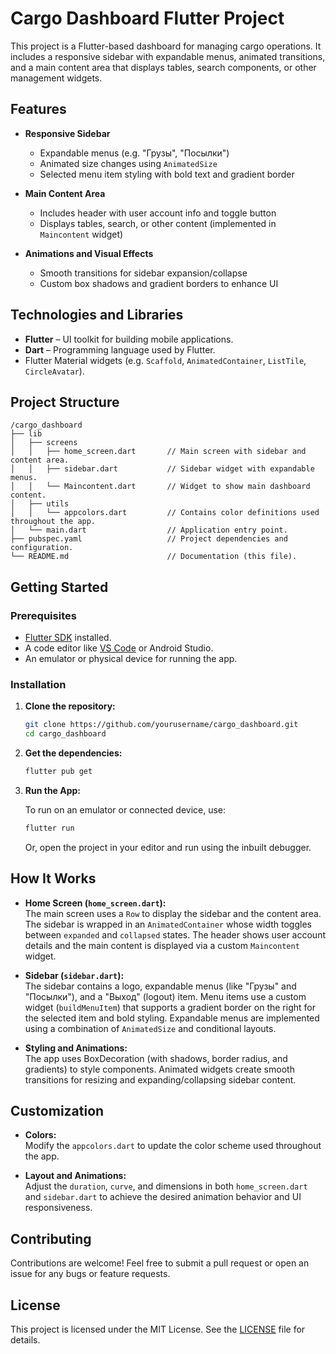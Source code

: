# Cargo Dashboard Flutter Project

This project is a Flutter-based dashboard for managing cargo operations. It includes a responsive sidebar with expandable menus, animated transitions, and a main content area that displays tables, search components, or other management widgets.

## Features

- **Responsive Sidebar**  
  - Expandable menus (e.g. "Грузы", "Посылки")  
  - Animated size changes using `AnimatedSize`  
  - Selected menu item styling with bold text and gradient border

- **Main Content Area**  
  - Includes header with user account info and toggle button  
  - Displays tables, search, or other content (implemented in `Maincontent` widget)

- **Animations and Visual Effects**  
  - Smooth transitions for sidebar expansion/collapse  
  - Custom box shadows and gradient borders to enhance UI

## Technologies and Libraries

- **Flutter** – UI toolkit for building mobile applications.  
- **Dart** – Programming language used by Flutter.  
- Flutter Material widgets (e.g. `Scaffold`, `AnimatedContainer`, `ListTile`, `CircleAvatar`).

## Project Structure

```
/cargo_dashboard
├── lib
│   ├── screens
│   │   ├── home_screen.dart       // Main screen with sidebar and content area.
│   │   ├── sidebar.dart           // Sidebar widget with expandable menus.
│   │   └── Maincontent.dart       // Widget to show main dashboard content.
│   ├── utils
│   │   └── appcolors.dart         // Contains color definitions used throughout the app.
│   └── main.dart                  // Application entry point.
├── pubspec.yaml                   // Project dependencies and configuration.
└── README.md                      // Documentation (this file).
```

## Getting Started

### Prerequisites

- [Flutter SDK](https://flutter.dev/docs/get-started/install) installed.
- A code editor like [VS Code](https://code.visualstudio.com/) or Android Studio.
- An emulator or physical device for running the app.

### Installation

1. **Clone the repository:**

   ```bash
   git clone https://github.com/yourusername/cargo_dashboard.git
   cd cargo_dashboard
   ```

2. **Get the dependencies:**

   ```bash
   flutter pub get
   ```

3. **Run the App:**

   To run on an emulator or connected device, use:

   ```bash
   flutter run
   ```

   Or, open the project in your editor and run using the inbuilt debugger.

## How It Works

- **Home Screen (`home_screen.dart`):**  
  The main screen uses a `Row` to display the sidebar and the content area. The sidebar is wrapped in an `AnimatedContainer` whose width toggles between `expanded` and `collapsed` states. The header shows user account details and the main content is displayed via a custom `Maincontent` widget.

- **Sidebar (`sidebar.dart`):**  
  The sidebar contains a logo, expandable menus (like "Грузы" and "Посылки"), and a "Выход" (logout) item. Menu items use a custom widget (`buildMenuItem`) that supports a gradient border on the right for the selected item and bold styling. Expandable menus are implemented using a combination of `AnimatedSize` and conditional layouts.

- **Styling and Animations:**  
  The app uses BoxDecoration (with shadows, border radius, and gradients) to style components. Animated widgets create smooth transitions for resizing and expanding/collapsing sidebar content.

## Customization

- **Colors:**  
  Modify the `appcolors.dart` to update the color scheme used throughout the app.
  
- **Layout and Animations:**  
  Adjust the `duration`, `curve`, and dimensions in both `home_screen.dart` and `sidebar.dart` to achieve the desired animation behavior and UI responsiveness.

## Contributing

Contributions are welcome! Feel free to submit a pull request or open an issue for any bugs or feature requests.

## License

This project is licensed under the MIT License. See the [LICENSE](LICENSE) file for details.